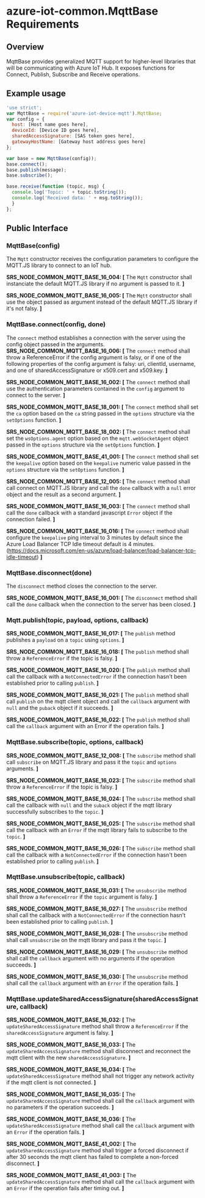 # azure-iot-common.MqttBase Requirements

## Overview
MqttBase provides generalized MQTT support for higher-level libraries that will be communicating with Azure IoT Hub. It exposes functions for Connect, Publish, Subscribe and Receive operations.

## Example usage

```js
'use strict';
var MqttBase = require('azure-iot-device-mqtt').MqttBase;
var config = {
  host: [Host name goes here],
  deviceId: [Device ID goes here],
  sharedAccessSignature: [SAS token goes here],
  gatewayHostName: [Gateway host address goes here]
};

var base = new MqttBase(config));
base.connect();
base.publish(message);
base.subscribe();

base.receive(function (topic, msg) {
  console.log('Topic: ' + topic.toString());
  console.log('Received data: ' + msg.toString());
  }
};
```

## Public Interface

### MqttBase(config)
The `Mqtt` constructor receives the configuration parameters to configure the MQTT.JS library to connect to an IoT hub.

**SRS_NODE_COMMON_MQTT_BASE_16_004: [** The `Mqtt` constructor shall instanciate the default MQTT.JS library if no argument is passed to it. **]**

**SRS_NODE_COMMON_MQTT_BASE_16_005: [** The `Mqtt` constructor shall use the object passed as argument instead of the default MQTT.JS library if it's not falsy. **]**

### MqttBase.connect(config, done)
The `connect` method establishes a connection with the server using the config object passed in the arguments.
**SRS_NODE_COMMON_MQTT_BASE_16_006: [** The `connect` method shall throw a ReferenceError if the config argument is falsy, or if one of the following properties of the config argument is falsy: uri, clientId, username, and one of sharedAccessSignature or x509.cert and x509.key. **]**

**SRS_NODE_COMMON_MQTT_BASE_16_002: [** The `connect` method shall use the authentication parameters contained in the `config` argument to connect to the server. **]**

**SRS_NODE_COMMON_MQTT_BASE_18_001: [** The `connect` method shall set the `ca` option based on the `ca` string passed in the `options` structure via the `setOptions` function. **]**

**SRS_NODE_COMMON_MQTT_BASE_18_002: [** The `connect` method shall set the `wsOptions.agent` option based on the `mqtt.webSocketAgent` object passed in the `options` structure via the `setOptions` function. **]**

**SRS_NODE_COMMON_MQTT_BASE_41_001: [** The `connect` method shall set the `keepalive` option based on the `keepalive` numeric value passed in the `options` structure via the `setOptions` function. **]**

**SRS_NODE_COMMON_MQTT_BASE_12_005: [** The `connect` method shall call connect on MQTT.JS  library and call the `done` callback with a `null` error object and the result as a second argument. **]**

**SRS_NODE_COMMON_MQTT_BASE_16_003: [** The `connect` method shall call the `done` callback with a standard javascript `Error` object if the connection failed. **]**

**SRS_NODE_COMMON_MQTT_BASE_16_016: [** The `connect` method shall configure the `keepalive` ping interval to 3 minutes by default since the Azure Load Balancer TCP Idle timeout default is 4 minutes. (https://docs.microsoft.com/en-us/azure/load-balancer/load-balancer-tcp-idle-timeout) **]**

### MqttBase.disconnect(done)
The `disconnect` method closes the connection to the server.

**SRS_NODE_COMMON_MQTT_BASE_16_001: [** The `disconnect` method shall call the `done` callback when the connection to the server has been closed. **]**

### Mqtt.publish(topic, payload, options, callback)

**SRS_NODE_COMMON_MQTT_BASE_16_017: [** The `publish` method publishes a `payload` on a `topic` using `options`. **]**

**SRS_NODE_COMMON_MQTT_BASE_16_018: [** The `publish` method shall throw a `ReferenceError` if the topic is falsy. **]**

**SRS_NODE_COMMON_MQTT_BASE_16_020: [** The `publish` method shall call the callback with a `NotConnectedError` if the connection hasn't been established prior to calling `publish`. **]**

**SRS_NODE_COMMON_MQTT_BASE_16_021: [** The  `publish` method shall call `publish` on the mqtt client object and call the `callback` argument with `null` and the `puback` object if it succeeds. **]**

**SRS_NODE_COMMON_MQTT_BASE_16_022: [** The `publish` method shall call the `callback` argument with an Error if the operation fails. **]**


### MqttBase.subscribe(topic, options, callback)

**SRS_NODE_COMMON_MQTT_BASE_12_008: [** The `subscribe` method shall call `subscribe`  on MQTT.JS  library and pass it the `topic` and `options` arguments. **]**

**SRS_NODE_COMMON_MQTT_BASE_16_023: [** The `subscribe` method shall throw a `ReferenceError` if the topic is falsy. **]**

**SRS_NODE_COMMON_MQTT_BASE_16_024: [** The `subscribe` method shall call the callback with `null` and the `suback` object if the mqtt library successfully subscribes to the `topic`. **]**

**SRS_NODE_COMMON_MQTT_BASE_16_025: [** The `subscribe` method shall call the callback with an `Error` if the mqtt library fails to subscribe to the `topic`. **]**

**SRS_NODE_COMMON_MQTT_BASE_16_026: [** The `subscribe` method shall call the callback with a `NotConnectedError` if the connection hasn't been established prior to calling `publish`. **]**

### MqttBase.unsubscribe(topic, callback)

**SRS_NODE_COMMON_MQTT_BASE_16_031: [** The `unsubscribe` method shall throw a `ReferenceError` if the `topic` argument is falsy. **]**

**SRS_NODE_COMMON_MQTT_BASE_16_027: [** The `unsubscribe` method shall call the callback with a `NotConnectedError` if the connection hasn't been established prior to calling `publish`. **]**

**SRS_NODE_COMMON_MQTT_BASE_16_028: [** The `unsubscribe` method shall call `unsubscribe` on the mqtt library and pass it the `topic`. **]**

**SRS_NODE_COMMON_MQTT_BASE_16_029: [** The `unsubscribe` method shall call the `callback` argument with no arguments if the operation succeeds. **]**

**SRS_NODE_COMMON_MQTT_BASE_16_030: [** The `unsubscribe` method shall call the `callback` argument with an `Error` if the operation fails. **]**


### MqttBase.updateSharedAccessSignature(sharedAccessSignature, callback)

**SRS_NODE_COMMON_MQTT_BASE_16_032: [** The `updateSharedAccessSignature` method shall throw a `ReferenceError` if the `sharedAccessSignature` argument is falsy. **]**

**SRS_NODE_COMMON_MQTT_BASE_16_033: [** The `updateSharedAccessSignature` method shall disconnect and reconnect the mqtt client with the new `sharedAccessSignature`. **]**

**SRS_NODE_COMMON_MQTT_BASE_16_034: [** The `updateSharedAccessSignature` method shall not trigger any network activity if the mqtt client is not connected. **]**

**SRS_NODE_COMMON_MQTT_BASE_16_035: [** The `updateSharedAccessSignature` method shall call the `callback` argument with no parameters if the operation succeeds. **]**

**SRS_NODE_COMMON_MQTT_BASE_16_036: [** The `updateSharedAccessSignature` method shall call the `callback` argument with an `Error` if the operation fails. **]**

**SRS_NODE_COMMON_MQTT_BASE_41_002: [** The `updateSharedAccessSignature` method shall trigger a forced disconnect if after 30 seconds the mqtt client has failed to complete a non-forced disconnect. **]**

**SRS_NODE_COMMON_MQTT_BASE_41_003: [** The `updateSharedAccessSignature` method shall call the `callback` argument with an `Error` if the operation fails after timing out. **]**
